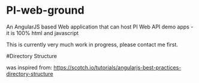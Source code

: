 # PI-web-ground
An AngularJS based Web application that can host PI Web API demo apps - it is 100% html and javascript

This is currently very much work in progress, please contact me first.

#Directory Structure

was inspired from:
https://scotch.io/tutorials/angularjs-best-practices-directory-structure

